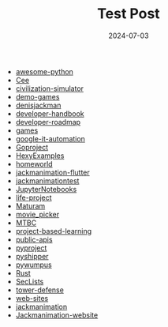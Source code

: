 ﻿---
layout: post
title: "Test Post"
date: 2024-07-03
---

* [awesome-python](https://github.com/denisjackman/awesome-python)
* [Cee](https://github.com/denisjackman/Cee)
* [civilization-simulator](https://github.com/denisjackman/civilization-simulator)
* [demo-games](https://github.com/denisjackman/demo-games)
* [denisjackman](https://github.com/denisjackman/denisjackman)
* [developer-handbook](https://github.com/denisjackman/developer-handbook)
* [developer-roadmap](https://github.com/denisjackman/developer-roadmap)
* [games](https://github.com/denisjackman/games)
* [google-it-automation](https://github.com/denisjackman/google-it-automation)
* [Goproject](https://github.com/denisjackman/Goproject)
* [HexyExamples](https://github.com/denisjackman/HexyExamples)
* [homeworld](https://github.com/denisjackman/homeworld)
* [jackmanimation-flutter](https://github.com/denisjackman/jackmanimation-flutter)
* [jackmanimationtest](https://github.com/denisjackman/jackmanimationtest)
* [JupyterNotebooks](https://github.com/denisjackman/JupyterNotebooks)
* [life-project](https://github.com/denisjackman/life-project)
* [Maturam](https://github.com/denisjackman/Maturam)
* [movie_picker](https://github.com/denisjackman/movie_picker)
* [MTBC](https://github.com/denisjackman/MTBC)
* [project-based-learning](https://github.com/denisjackman/project-based-learning)
* [public-apis](https://github.com/denisjackman/public-apis)
* [pyproject](https://github.com/denisjackman/pyproject)
* [pyshipper](https://github.com/denisjackman/pyshipper)
* [pywumpus](https://github.com/denisjackman/pywumpus)
* [Rust](https://github.com/denisjackman/Rust)
* [SecLists](https://github.com/denisjackman/SecLists)
* [tower-defense](https://github.com/denisjackman/tower-defense)
* [web-sites](https://github.com/denisjackman/web-sites)
* [jackmanimation](https://github.com/Jackmanimation/jackmanimation)
* [Jackmanimation-website](https://github.com/Jackmanimation/Jackmanimation-website)
